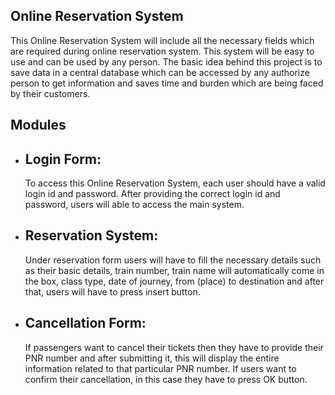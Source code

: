 ## Online Reservation System

This Online Reservation System will include all the necessary fields which are required during online reservation system. This system will be easy to use and can be used by any person. The basic idea behind this project is to save data in
a central database which can be accessed by any authorize person to get information and saves time and burden which are being faced by their customers.
## Modules
- ## Login Form:
  To access this Online Reservation System, each user should have a valid login id and password. After providing the correct login id and password, users will able to access the main system.

- ## Reservation System:
  Under reservation form users will have to fill the necessary details such as their basic details, train number, train name will automatically come in the box, class type, date of journey, from (place) to destination and after that, users will have to press insert button.

- ## Cancellation Form:
  If passengers want to cancel their tickets then they have to provide their PNR number and after submitting it, this will display the entire information related to that particular PNR number. If users want to confirm their cancellation, in this case they have to press OK button.
